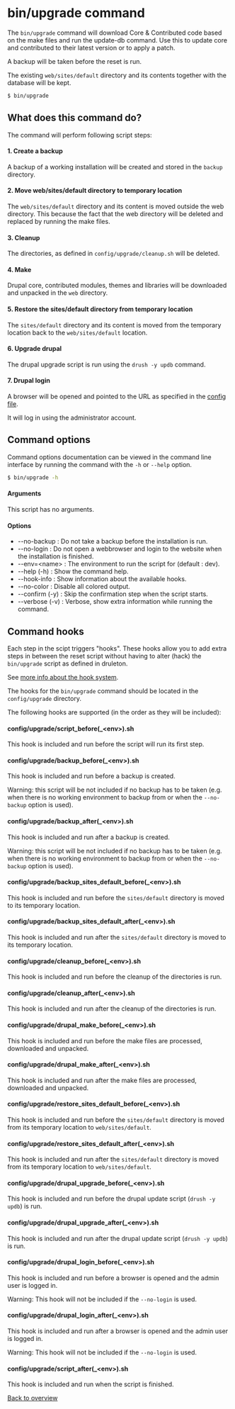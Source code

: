 # bin/upgrade command
The `bin/upgrade` command will download Core & Contributed code based on the
make files and run the update-db command. Use this to update core and
contributed to their latest version or to apply a patch.

A backup will be taken before the reset is run.

The existing `web/sites/default` directory and its contents together with the
database will be kept.

```bash
$ bin/upgrade
```



## What does this command do?
The command will perform following script steps:

#### 1. Create a backup
A backup of a working installation will be created and stored in the `backup`
directory.

#### 2. Move web/sites/default directory to temporary location
The `web/sites/default` directory and its content is moved outside the web
directory. This because the fact that the web directory will be deleted and
replaced by running the make files.

#### 3. Cleanup
The directories, as defined in `config/upgrade/cleanup.sh` will be deleted.

#### 4. Make
Drupal core, contributed modules, themes and libraries will be downloaded and
unpacked in the `web` directory.

#### 5. Restore the sites/default directory from temporary location
The `sites/default` directory and its content is moved from the temporary
location back to the `web/sites/default` location.

#### 6. Upgrade drupal
The drupal upgrade script is run using the `drush -y updb` command.

#### 7. Drupal login
A browser will be opened and pointed to the URL as specified in the
[config file][link-config-config].

It will log in using the administrator account.



## Command options
Command options documentation can be viewed in the command line interface by
running the command with the `-h` or `--help` option.

```bash
$ bin/upgrade -h
```

#### Arguments
This script has no arguments.

#### Options
- --no-backup : Do not take a backup before the installation is run.
- --no-login : Do not open a webbrowser and login to the website when the
  installation is finished.
- --env=\<name\> : The environment to run the script for (default : dev).
- --help (-h) : Show the command help.
- --hook-info : Show information about the available hooks.
- --no-color : Disable all colored output.
- --confirm (-y) : Skip the confirmation step when the script starts.
- --verbose (-v) : Verbose, show extra information while running the command.



## Command hooks
Each step in the scipt triggers "hooks". These hooks allow you to add extra
steps in between the reset script without having to alter (hack) the
`bin/upgrade` script as defined in druleton.

See [more info about the hook system][link-hooks].

The hooks for the `bin/upgrade` command should be located in the
`config/upgrade` directory.

The following hooks are supported (in the order as they will be included):


#### config/upgrade/script_before(_\<env\>).sh
This hook is included and run before the script will run its first step.

#### config/upgrade/backup_before(_\<env\>).sh
This hook is included and run before a backup is created.

Warning: this script will be not included if no backup has to be taken (e.g.
when there is no working environment to backup from or when the `--no-backup`
option is used).

#### config/upgrade/backup_after(_\<env\>).sh
This hook is included and run after a backup is created.

Warning: this script will be not included if no backup has to be taken (e.g.
when there is no working environment to backup from or when the `--no-backup`
option is used).

#### config/upgrade/backup_sites_default_before(_\<env\>).sh
This hook is included and run before the `sites/default` directory is moved to
its temporary location.

#### config/upgrade/backup_sites_default_after(_\<env\>).sh
This hook is included and run after the `sites/default` directory is moved to
its temporary location.

#### config/upgrade/cleanup_before(_\<env\>).sh
This hook is included and run before the cleanup of the directories is run.

#### config/upgrade/cleanup_after(_\<env\>).sh
This hook is included and run after the cleanup of the directories is run.

#### config/upgrade/drupal_make_before(_\<env\>).sh
This hook is included and run before the make files are processed, downloaded
and unpacked.

#### config/upgrade/drupal_make_after(_\<env\>).sh
This hook is included and run after the make files are processed, downloaded
and unpacked.

#### config/upgrade/restore_sites_default_before(_\<env\>).sh
This hook is included and run before the `sites/default` directory is moved from
its temporary location to `web/sites/default`.

#### config/upgrade/restore_sites_default_after(_\<env\>).sh
This hook is included and run after the `sites/default` directory is moved from
its temporary location to `web/sites/default`.

#### config/upgrade/drupal_upgrade_before(_\<env\>).sh
This hook is included and run before the drupal update script (`drush -y updb`)
is run.

#### config/upgrade/drupal_upgrade_after(_\<env\>).sh
This hook is included and run after the drupal update script (`drush -y updb`)
is run.

#### config/upgrade/drupal_login_before(_\<env\>).sh
This hook is included and run before a browser is opened and the admin user is
logged in.

Warning: This hook will not be included if the `--no-login` is used.

#### config/upgrade/drupal_login_after(_\<env\>).sh
This hook is included and run after a browser is opened and the admin user is
logged in.

Warning: This hook will not be included if the `--no-login` is used.

#### config/upgrade/script_after(_\<env\>).sh
This hook is included and run when the script is finished.



[Back to overview][link-overview]



[link-config-config]: config-config.md
[link-hooks]: hooks.md

[link-overview]: README.md
